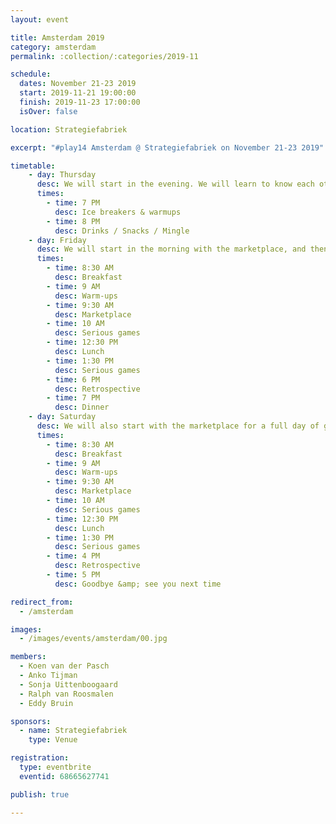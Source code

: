 ```yaml
---
layout: event

title: Amsterdam 2019
category: amsterdam
permalink: :collection/:categories/2019-11

schedule:
  dates: November 21-23 2019
  start: 2019-11-21 19:00:00
  finish: 2019-11-23 17:00:00
  isOver: false

location: Strategiefabriek

excerpt: "#play14 Amsterdam @ Strategiefabriek on November 21-23 2019"

timetable:
    - day: Thursday
      desc: We will start in the evening. We will learn to know each other and share a nice time all together.
      times:
        - time: 7 PM
          desc: Ice breakers & warmups
        - time: 8 PM
          desc: Drinks / Snacks / Mingle
    - day: Friday
      desc: We will start in the morning with the marketplace, and then we will play games all day long.
      times:
        - time: 8:30 AM
          desc: Breakfast
        - time: 9 AM
          desc: Warm-ups
        - time: 9:30 AM
          desc: Marketplace
        - time: 10 AM
          desc: Serious games
        - time: 12:30 PM
          desc: Lunch
        - time: 1:30 PM
          desc: Serious games
        - time: 6 PM
          desc: Retrospective
        - time: 7 PM
          desc: Dinner 
    - day: Saturday
      desc: We will also start with the marketplace for a full day of games. Whoever needs to catch a plane can leave earlier.
      times:
        - time: 8:30 AM
          desc: Breakfast
        - time: 9 AM
          desc: Warm-ups
        - time: 9:30 AM
          desc: Marketplace
        - time: 10 AM
          desc: Serious games
        - time: 12:30 PM
          desc: Lunch
        - time: 1:30 PM
          desc: Serious games
        - time: 4 PM
          desc: Retrospective
        - time: 5 PM
          desc: Goodbye &amp; see you next time

redirect_from:
  - /amsterdam

images:
  - /images/events/amsterdam/00.jpg

members:
  - Koen van der Pasch
  - Anko Tijman
  - Sonja Uittenboogaard
  - Ralph van Roosmalen
  - Eddy Bruin

sponsors:
  - name: Strategiefabriek
    type: Venue

registration: 
  type: eventbrite
  eventid: 68665627741

publish: true

---
```

